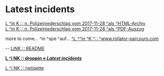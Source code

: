 # Latest incidents

[ L ^in K ∷ n. Polizeiniederschlag vom 2017-11-28 ^als ^HTML-Archiv ](https://rollparc.com/include/0ffSite/Twitter--HametnerUwe-2017-12-23-Quotes/)  
[ L ^in K ∷ n. Polizeiniederschlag vom 2017-11-28 ^als ^PDF-Auszug ](https://rollparc.com/include/0ffSite/Twitter--HamenterUwe-2017-12-23-Quotes-ic.pdf)  


more to come… ^in ^spe ^auf… [ ^L ^^in ^K ^∷ ^www.rollator-parcours.com ](https://www.rollator-parcours.com/de/)


--
[ LiNK ∷ README ](./README.md)

**[ L ^i NK ∷ droppin _« Latest incidents_ ](./droppin.md)**

[ L ^i NK ∷ netiqette ](./netiqette.md)